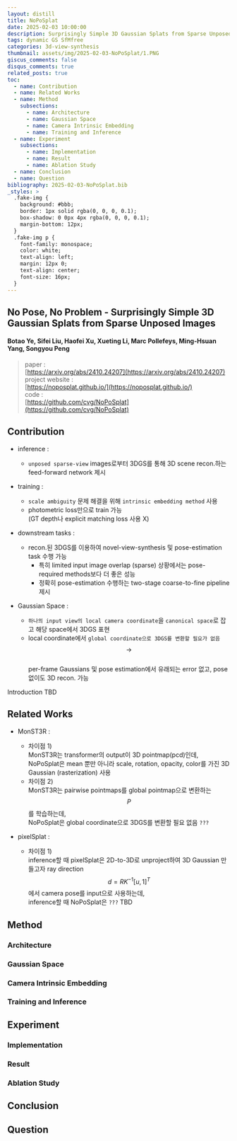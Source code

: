 ```yaml
---
layout: distill
title: NoPoSplat
date: 2025-02-03 10:00:00
description: Surprisingly Simple 3D Gaussian Splats from Sparse Unposed Images (ICLR 2025)
tags: dynamic GS SfMfree
categories: 3d-view-synthesis
thumbnail: assets/img/2025-02-03-NoPoSplat/1.PNG
giscus_comments: false
disqus_comments: true
related_posts: true
toc:
  - name: Contribution
  - name: Related Works
  - name: Method
    subsections:
      - name: Architecture
      - name: Gaussian Space
      - name: Camera Intrinsic Embedding
      - name: Training and Inference
  - name: Experiment
    subsections:
      - name: Implementation
      - name: Result
      - name: Ablation Study
  - name: Conclusion
  - name: Question
bibliography: 2025-02-03-NoPoSplat.bib
_styles: >
  .fake-img {
    background: #bbb;
    border: 1px solid rgba(0, 0, 0, 0.1);
    box-shadow: 0 0px 4px rgba(0, 0, 0, 0.1);
    margin-bottom: 12px;
  }
  .fake-img p {
    font-family: monospace;
    color: white;
    text-align: left;
    margin: 12px 0;
    text-align: center;
    font-size: 16px;
  }
---
```


## No Pose, No Problem - Surprisingly Simple 3D Gaussian Splats from Sparse Unposed Images

#### Botao Ye, Sifei Liu, Haofei Xu, Xueting Li, Marc Pollefeys, Ming-Hsuan Yang, Songyou Peng

> paper :  
[https://arxiv.org/abs/2410.24207](https://arxiv.org/abs/2410.24207)  
project website :  
[https://noposplat.github.io/](https://noposplat.github.io/)  
code :  
[https://github.com/cvg/NoPoSplat](https://github.com/cvg/NoPoSplat)

## Contribution

- inference :  
  - `unposed sparse-view` images로부터 3DGS를 통해 3D scene recon.하는 feed-forward network 제시

- training :  
  - `scale ambiguity` 문제 해결을 위해 `intrinsic embedding method` 사용
  - photometric loss만으로 train 가능  
  (GT depth나 explicit matching loss 사용 X)

- downstream tasks :  
  - recon.된 3DGS를 이용하여 novel-view-synthesis 및 pose-estimation task 수행 가능  
    - 특히 limited input image overlap (sparse) 상황에서는 pose-required methods보다 더 좋은 성능
    - 정확히 pose-estimation 수행하는 two-stage coarse-to-fine pipeline 제시

- Gaussian Space :  
  - `하나의 input view의 local camera coordinate`을 `canonical space`로 잡고 해당 space에서 3DGS 표현
  - local coordinate에서 `global coordinate으로 3DGS를 변환할 필요가 없음`  
  $$\rightarrow$$  
  per-frame Gaussians 및 pose estimation에서 유래되는 error 없고, pose 없이도 3D recon. 가능

Introduction TBD

## Related Works

- MonST3R :  
  - 차이점 1)  
  MonST3R는 transformer의 output이 3D pointmap(pcd)인데,  
  NoPoSplat은 mean 뿐만 아니라 scale, rotation, opacity, color를 가진 3D Gaussian (rasterization) 사용
  - 차이점 2)  
  MonST3R는 pairwise pointmaps를 global pointmap으로 변환하는 $$P$$ 를 학습하는데,  
  NoPoSplat은 global coordinate으로 3DGS를 변환할 필요 없음 `???`

- pixelSplat :  
  - 차이점 1)  
  inference할 때 pixelSplat은 2D-to-3D로 unproject하여 3D Gaussian 만들고자 ray direction $$d = R K^{-1} [u, 1]^{T}$$ 에서 camera pose를 input으로 사용하는데,  
  inference할 때 NoPoSplat은 `???` TBD

## Method

### Architecture

### Gaussian Space

### Camera Intrinsic Embedding

### Training and Inference

## Experiment

### Implementation

### Result

### Ablation Study

## Conclusion

## Question